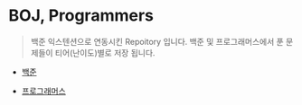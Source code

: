 # BOJ, Programmers

> 백준 익스텐션으로 연동시킨 Repoitory 입니다. 
> 백준 및 프로그래머스에서 푼 문제들이 티어(난이도)별로 저장 됩니다.

- [백준](https://www.acmicpc.net/user/paulsea27115)

- [프로그래머스](https://programmers.co.kr/users/profile)


